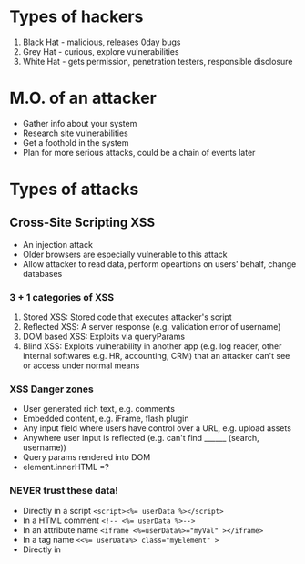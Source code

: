 # Types of hackers

1. Black Hat - malicious, releases 0day bugs
1. Grey Hat - curious, explore vulnerabilities
1. White Hat - gets permission, penetration testers, responsible disclosure

# M.O. of an attacker
- Gather info about your system
- Research site vulnerabilities
- Get a foothold in the system
- Plan for more serious attacks, could be a chain of events later

# Types of attacks

## Cross-Site Scripting XSS
- An injection attack
- Older browsers are especially vulnerable to this attack
- Allow attacker to read data, perform opeartions on users' behalf, change databases

### 3 + 1 categories of XSS
1. Stored XSS: Stored code that executes attacker's script
2. Reflected XSS: A server response (e.g. validation error of username)
3. DOM based XSS: Exploits via queryParams
4. Blind XSS: Exploits vulnerability in another app (e.g. log reader, other internal softwares e.g. HR, accounting, CRM) that an attacker can't see or access under normal means

### XSS Danger zones
- User generated rich text, e.g. comments
- Embedded content, e.g. iFrame, flash plugin
- Any input field where users have control over a URL, e.g. upload assets
- Anywhere user input is reflected (e.g. can't find ______ (search, username))
- Query params rendered into DOM
- element.innerHTML =?

### NEVER trust these data!
- Directly in a script `<script><%= userData %></script>`
- In a HTML comment `<!-- <%= userData %>-->`
- In an attribute name `<iframe <%=userData%>="myVal" ></iframe>`
- In a tag name `<<%= userData%> class="myElement" >`
- Directly in <style> block `<style> <%=userData%></style>`

### XSS Defenses
- Sanitize data BEFORE rendering & persisting
Github repo: [ESAPI4JS (Enterprise Security API for JavaScript) encoder](https://github.com/ESAPI/node-esapi).

- User input should always be treated as **VALUE**, not as code!
- Content Security Policy ([CSP](https://developer.mozilla.org/en-US/docs/Web/HTTP/CSP)): tell modern browsers which sources / origins they should trust, and for what types of resources
    - by default, directives are permissive
    - Multiple directives are separated by semicolon ;
- Generate cryptographic nonces per page load, changed unpredictably

### XSS Defence
1. Be restrictive on file upload types and ability to access those types
2. Compress files to drop non-visible data
3. Before allowing attatchment types, research capabilities thoroughly (esp. PDFs!)

## Cross Site Request Forgery (CSRF)
- Takes advantage of cookies/ basic Authentification credential, that are passed along requests to authenticate & authorize user

### Defense
- Use a 'Client side' cookie
- Using cookies doesn't require the ability to READ cookies (only avail in the domain that receives the cookie)
- localStorage / sessionStorage
- Use a CSRF token
- Validate request origin
- Set your Cross-Origin Resource Sharing (CORS) option correctly. 
    - A preflight OPTIONS request giving server a chance to indicate what's allowed
    - Main request will follow

### CSRF tokens
- changes with each request and are generated randomly
- Similar to 2-factor authentification:
    1. something proving you are authenticatd
    2. something proving you are sending a request from authorized origins
- For server rendered apps: meta tags are fine

### Validate Request Origin
- Modern browsers send an Origin header

## ClickJacking
- A UI redress attack
- Can be used to capture keystrokes

### Defence
- Incl. `X-Frame-Options` in HTTP reponse header
- Use `frame-ancestors` CSP directive

## 3rd Party Assets
- If files are hosted by external vendors, your security is at risk of their business being compromised
- All businesses are managed by people! People who write your dependencies make mistakes!

### Defence
- Use LTS versions
- Support BUG Bounties in open source projects
- Use Subresource Integiry attributes on <script> and <link> tags
- Ask vendors to VERSION scripts

